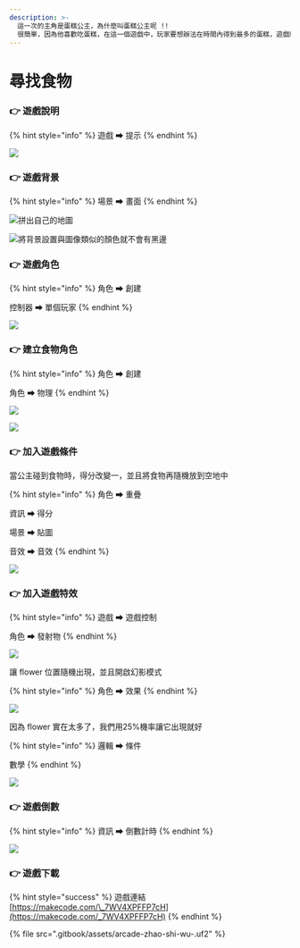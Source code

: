 ```yaml
---
description: >-
  這一次的主角是蛋糕公主，為什麼叫蛋糕公主呢 !!
  很簡單，因為他喜歡吃蛋糕，在這一個遊戲中，玩家要想辦法在時間內得到最多的蛋糕，遊戲時間為30秒，如果在時間內獲得10分以上，代表成功。
---
```


# 尋找食物

### 👉 遊戲說明

{% hint style="info" %}
遊戲 ➡ 提示
{% endhint %}

![](.gitbook/assets/image%20%2863%29.png)

### 👉 遊戲背景

{% hint style="info" %}
場景 ➡ 畫面
{% endhint %}

![&#x62FC;&#x51FA;&#x81EA;&#x5DF1;&#x7684;&#x5730;&#x5716;](.gitbook/assets/image%20%2864%29.png)

![&#x5C07;&#x80CC;&#x666F;&#x8A2D;&#x7F6E;&#x8207;&#x5716;&#x50CF;&#x985E;&#x4F3C;&#x7684;&#x984F;&#x8272;&#x5C31;&#x4E0D;&#x6703;&#x6709;&#x9ED1;&#x908A;](.gitbook/assets/image%20%2859%29.png)

### 👉 遊戲角色

{% hint style="info" %}
角色 ➡ 創建

控制器 ➡ 單個玩家
{% endhint %}

![](.gitbook/assets/image%20%2862%29.png)

### 👉 建立食物角色

{% hint style="info" %}
角色 ➡ 創建

角色 ➡ 物理
{% endhint %}

![](.gitbook/assets/image%20%2858%29.png)

![](.gitbook/assets/image%20%2860%29.png)

### 👉 加入遊戲條件

當公主碰到食物時，得分改變一，並且將食物再隨機放到空地中

{% hint style="info" %}
角色 ➡ 重疊

資訊 ➡ 得分

場景 ➡ 貼圖

音效 ➡ 音效
{% endhint %}

![](.gitbook/assets/image%20%2856%29.png)

### 👉 加入遊戲特效

{% hint style="info" %}
遊戲 ➡ 遊戲控制

角色 ➡ 發射物
{% endhint %}

![](.gitbook/assets/image%20%2869%29.png)

讓 flower 位置隨機出現，並且開啟幻影模式

{% hint style="info" %}
角色 ➡ 效果
{% endhint %}

![](.gitbook/assets/image%20%2868%29.png)

因為 flower 實在太多了，我們用25%機率讓它出現就好

{% hint style="info" %}
邏輯 ➡ 條件

數學
{% endhint %}

![](.gitbook/assets/image%20%2855%29.png)

### 👉 遊戲倒數

{% hint style="info" %}
資訊 ➡ 倒數計時
{% endhint %}

![](.gitbook/assets/image%20%2861%29.png)



### 👉 遊戲下載

{% hint style="success" %}
遊戲連結 [https://makecode.com/\_7WV4XPFFP7cH](https://makecode.com/_7WV4XPFFP7cH)
{% endhint %}

{% file src=".gitbook/assets/arcade-zhao-shi-wu-.uf2" %}

